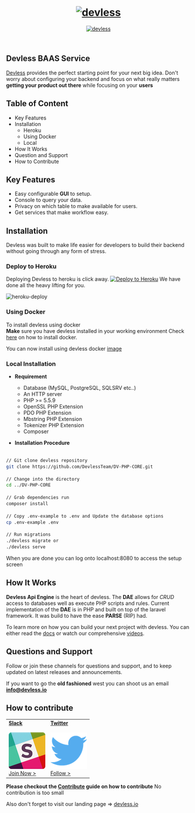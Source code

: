 <h1 align="center">
    <a href="https://www.devless.io">
        <img src="https://yt3.ggpht.com/-SvkcOdOEEDo/AAAAAAAAAAI/AAAAAAAAAAA/CedYh8eMkFU/s100-c-k-no-mo-rj-c0xffffff/photo.jpg" alt="devless" height="300">
    </a>
</h1>
<p align="center">
  <a href="https://travis-ci.org/DevlessTeam/DV-PHP-CORE">
    <img src="https://api.travis-ci.org/DevlessTeam/DV-PHP-CORE.svg?branch=master"
         alt="devless">
  </a>
</p>
<br>

## Devless BAAS Service
[Devless](https://www.devless.io) provides the perfect starting point for your next big idea. Don't worry about configuring your backend and focus on what really matters **getting your product out there** while focusing on your **users**




## Table of Content
* Key Features
* Installation
  * Heroku
  * Using Docker
  * Local
* How It Works
* Question and Support
* How to Contribute

## Key Features

* Easy configurable **GUI** to setup.
* Console to query your data.
* Privacy on which table to make available for users.
* Get services that make workflow easy.


## Installation
Devless was built to make life easier for developers to build their backend without going through any form of stress.

### Deploy to Heroku 

Deploying Devless to heroku is click away.
[![Deploy to Heroku](https://www.herokucdn.com/deploy/button.png)](https://heroku.com/deploy?template=https://github.com/DevlessTeam/DV-PHP-CORE/tree/heroku2)
We have done all the heavy lifting for you.

![heroku-deploy](https://user-images.githubusercontent.com/28383750/29027985-5d8aecae-7b72-11e7-8351-f52787e634ea.gif)

### Using Docker

To install devless using docker <br>
**Make** sure you have devless installed in your working environment
Check [here]() on how to install docker.

You can now install using devless docker [image]()

### Local Installation

<!-- **Requirement** -->

* **Requirement**

    * Database (MySQL, PostgreSQL, SQLSRV etc..)
    * An HTTP server
    * PHP >= 5.5.9
    * OpenSSL PHP Extension
    * PDO PHP Extension
    * Mbstring PHP Extension
    * Tokenizer PHP Extension
    * Composer

* **Installation Procedure**

```bash

// Git clone devless repository 
git clone https://github.com/DevlessTeam/DV-PHP-CORE.git

// Change into the directory
cd ../DV-PHP-CORE

// Grab dependencies run
composer install

// Copy .env-example to .env and Update the database options
cp .env-example .env

// Run migrations
./devless migrate or 
./devless serve

```

When you are done you can log onto localhost:8080 to access the setup screen

## How It Works
**Devless Api Engine** is the heart of devless. The **DAE** allows for _CRUD_ access to databases well as execute PHP scripts and rules.
Current implementation of the **DAE** is in PHP and built on top of the laravel framework.
It was build to have the ease **PARSE** (RIP) had.

To learn more on how you can build your next project with devless. You can either read the [docs](https://devless.gitbooks.io/devless-docs-1-3-0/content/why-devless.html) or watch our comprehensive [videos](https://www.youtube.com/channel/UCRNPvrhMwFczppgthkzv44A).

## Questions and Support
Follow or join these channels for questions and support, and to keep updated on latest releases and announcements.


If you want to go the **old fashioned** west you can shoot us an email
**<info@devless.io>**

## How to contribute 

<table class='equalwidth follow' border="0">
  <tr>
        <td>
            <a href='https://slack.devless.io' target="_blank">
        <b>Slack</b><br><br>
        <img src='https://raw.githubusercontent.com/gliechtenstein/images/master/slack_smaller.png'>
        <br>
        Join Now >
      </a>
        </td>
        <td>
            <a target="_blank" href='https://www.twitter.com/devlessio'>
        <b>Twitter</b><br><br>
                <img src='https://raw.githubusercontent.com/gliechtenstein/images/master/twitter_smaller.png'>
        <br>
        Follow >
            </a>
        </td>
    </tr>
</table>

**Please checkout the [Contribute](https://guides.github.com/activities/contributing-to-open-source/) guide on how to contribute**
No contribution is too small 

Also don't forget to visit our landing page ⇒ [devless.io](https://devless.io)
